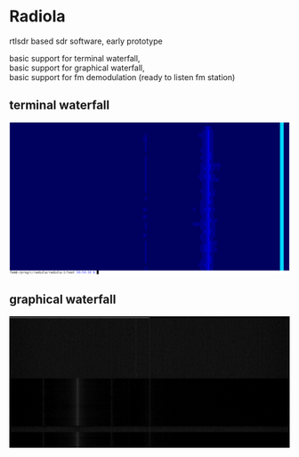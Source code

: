 # Radiola

rtlsdr based sdr software, early prototype

basic support for terminal waterfall,  
basic support for graphical waterfall,  
basic support for fm demodulation (ready to listen fm station)  

## terminal waterfall

![terminal waterfall](test/ui_tui.png)

## graphical waterfall

![graphical waterfall](test/ui_gl.png)